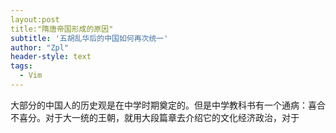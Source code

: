 ```yaml
---
layout:post
title:"隋唐帝国形成的原因"
subtitle: '五胡乱华后的中国如何再次统一'
author: "Zpl"
header-style: text
tags:
  - Vim
---
```

大部分的中国人的历史观是在中学时期奠定的。但是中学教科书有一个通病：喜合不喜分。对于大一统的王朝，就用大段篇章去介绍它的文化经济政治，对于